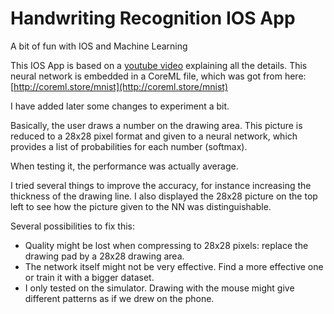 # Handwriting Recognition IOS App
A bit of fun with IOS and Machine Learning

This IOS App is based on a [youtube video](https://www.youtube.com/watch?v=bOg8AZSFvOc) explaining all the details.
This neural network is embedded in a CoreML file, which was got from here: [http://coreml.store/mnist](http://coreml.store/mnist)

I have added later some changes to experiment a bit.

Basically, the user draws a number on the drawing area.
This picture is reduced to a 28x28 pixel format and given to a neural network, which provides a list of probabilities for each number (softmax).

When testing it, the performance was actually average.

I tried several things to improve the accuracy, for instance increasing the thickness of the drawing line.
I also displayed the 28x28 picture on the top left to see how the picture given to the NN was distinguishable.

Several possibilities to fix this:
- Quality might be lost when compressing to 28x28 pixels: replace the drawing pad by a 28x28 drawing area.
- The network itself might not be very effective. Find a more effective one or train it with a bigger dataset.
- I only tested on the simulator. Drawing with the mouse might give different patterns as if we drew on the phone.


